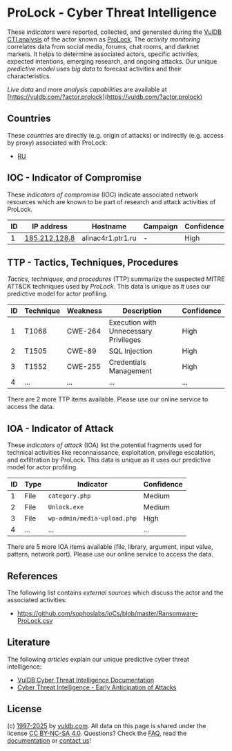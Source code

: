 # ProLock - Cyber Threat Intelligence

These _indicators_ were reported, collected, and generated during the [VulDB CTI analysis](https://vuldb.com/?kb.cti) of the actor known as [ProLock](https://vuldb.com/?actor.prolock). The _activity monitoring_ correlates data from social media, forums, chat rooms, and darknet markets. It helps to determine associated actors, specific activities, expected intentions, emerging research, and ongoing attacks. Our unique _predictive model_ uses _big data_ to forecast activities and their characteristics.

_Live data_ and more _analysis capabilities_ are available at [https://vuldb.com/?actor.prolock](https://vuldb.com/?actor.prolock)

## Countries

These _countries_ are directly (e.g. origin of attacks) or indirectly (e.g. access by proxy) associated with ProLock:

* [RU](https://vuldb.com/?country.ru)

## IOC - Indicator of Compromise

These _indicators of compromise_ (IOC) indicate associated network resources which are known to be part of research and attack activities of ProLock.

ID | IP address | Hostname | Campaign | Confidence
-- | ---------- | -------- | -------- | ----------
1 | [185.212.128.8](https://vuldb.com/?ip.185.212.128.8) | alinac4r1.ptr1.ru | - | High

## TTP - Tactics, Techniques, Procedures

_Tactics, techniques, and procedures_ (TTP) summarize the suspected MITRE ATT&CK techniques used by _ProLock_. This data is unique as it uses our predictive model for actor profiling.

ID | Technique | Weakness | Description | Confidence
-- | --------- | -------- | ----------- | ----------
1 | T1068 | CWE-264 | Execution with Unnecessary Privileges | High
2 | T1505 | CWE-89 | SQL Injection | High
3 | T1552 | CWE-255 | Credentials Management | High
4 | ... | ... | ... | ...

There are 2 more TTP items available. Please use our online service to access the data.

## IOA - Indicator of Attack

These _indicators of attack_ (IOA) list the potential fragments used for technical activities like reconnaissance, exploitation, privilege escalation, and exfiltration by ProLock. This data is unique as it uses our predictive model for actor profiling.

ID | Type | Indicator | Confidence
-- | ---- | --------- | ----------
1 | File | `category.php` | Medium
2 | File | `Unlock.exe` | Medium
3 | File | `wp-admin/media-upload.php` | High
4 | ... | ... | ...

There are 5 more IOA items available (file, library, argument, input value, pattern, network port). Please use our online service to access the data.

## References

The following list contains _external sources_ which discuss the actor and the associated activities:

* https://github.com/sophoslabs/IoCs/blob/master/Ransomware-ProLock.csv

## Literature

The following _articles_ explain our unique predictive cyber threat intelligence:

* [VulDB Cyber Threat Intelligence Documentation](https://vuldb.com/?kb.cti)
* [Cyber Threat Intelligence - Early Anticipation of Attacks](https://www.scip.ch/en/?labs.20201022)

## License

(c) [1997-2025](https://vuldb.com/?kb.changelog) by [vuldb.com](https://vuldb.com/?kb.about). All data on this page is shared under the license [CC BY-NC-SA 4.0](https://creativecommons.org/licenses/by-nc-sa/4.0/). Questions? Check the [FAQ](https://vuldb.com/?kb.faq), read the [documentation](https://vuldb.com/?kb) or [contact us](https://vuldb.com/?contact)!
